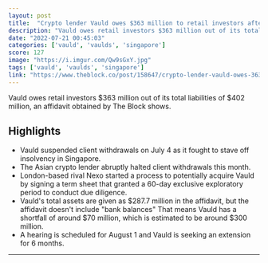 ```yaml
---
layout: post
title:  "Crypto lender Vauld owes $363 million to retail investors after halting withdrawals"
description: "Vauld owes retail investors $363 million out of its total liabilities of $402 million, an affidavit obtained by The Block shows."
date: "2022-07-21 00:45:03"
categories: ['vauld', 'vaulds', 'singapore']
score: 127
image: "https://i.imgur.com/Qw9sGxY.jpg"
tags: ['vauld', 'vaulds', 'singapore']
link: "https://www.theblock.co/post/158647/crypto-lender-vauld-owes-363-million-to-retail-investors-after-halting-withdrawals"
---
```


Vauld owes retail investors $363 million out of its total liabilities of $402 million, an affidavit obtained by The Block shows.

## Highlights

- Vauld suspended client withdrawals on July 4 as it fought to stave off insolvency in Singapore.
- The Asian crypto lender abruptly halted client withdrawals this month.
- London-based rival Nexo started a process to potentially acquire Vauld by signing a term sheet that granted a 60-day exclusive exploratory period to conduct due diligence.
- Vauld's total assets are given as $287.7 million in the affidavit, but the affidavit doesn't include "bank balances" That means Vauld has a shortfall of around $70 million, which is estimated to be around $300 million.
- A hearing is scheduled for August 1 and Vauld is seeking an extension for 6 months.

---
